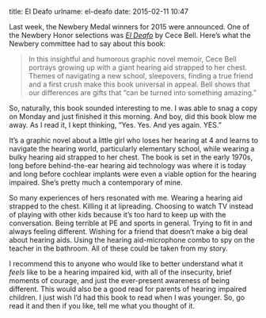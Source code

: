 title: El Deafo
urlname: el-deafo
date: 2015-02-11 10:47

Last week, the Newbery Medal winners for 2015 were announced. One of the Newbery Honor selections was [_El Deafo_][a]
by Cece Bell. Here&#x02bc;s what the Newbery committee had to say about this book:

[a]: https://www.amazon.com/dp/1419712179/

> In this insightful and humorous graphic novel memoir, Cece Bell portrays growing up with a giant hearing aid strapped
> to her chest. Themes of navigating a new school, sleepovers, finding a true friend and a first crush make this book
> universal in appeal. Bell shows that our differences are gifts that &ldquo;can be turned into something
> amazing.&rdquo;

So, naturally, this book sounded interesting to me. I was able to snag a copy on Monday and just finished it this
morning. And boy, did this book blow me away. As I read it, I kept thinking, &ldquo;Yes. Yes. And yes again. YES.&rdquo; 

It&#x02bc;s a graphic novel about a little girl who loses her hearing at 4 and learns to navigate the hearing world,
particularly elementary school, while wearing a bulky hearing aid strapped to her chest. The book is set in the early
1970s, long before behind-the-ear hearing aid technology was where it is today and long before cochlear implants were
even a viable option for the hearing impaired. She&#x02bc;s pretty much a contemporary of mine.

So many experiences of hers resonated with me. Wearing a hearing aid strapped to the chest. Killing it at lipreading.
Choosing to watch TV instead of playing with other kids because it&#x02bc;s too hard to keep up with the conversation.
Being terrible at PE and sports in general. Trying to fit in and always feeling different. Wishing for a friend that
doesn&#x02bc;t make a big deal about hearing aids. Using the hearing aid-microphone combo to spy on the teacher in the
bathroom. All of these could be taken from my story.

I recommend this to anyone who would like to better understand what it _feels_ like to be a hearing impaired kid, with
all of the insecurity, brief moments of courage, and just the ever-present awareness of being different. This would also
be a good read for parents of hearing impaired children. I just wish I&#x02bc;d had this book to read when I was
younger. So, go read it and then if you like, tell me what you thought of it.
